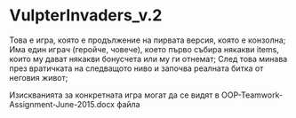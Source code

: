# VulpterInvaders_v.2

Това е игра, която е продължение на пирвата версия, която е конзолна;
Има един играч (геройче, човече), което първо събира някакви items,
които му дават някакви бонусчета или му ги отнемат;
След това минава през вратичката на следващото ниво и започва реалната битка от неговия живот;

Изискванията за конкретната игра могат да се видят в 
OOP-Teamwork-Assignment-June-2015.docx файла